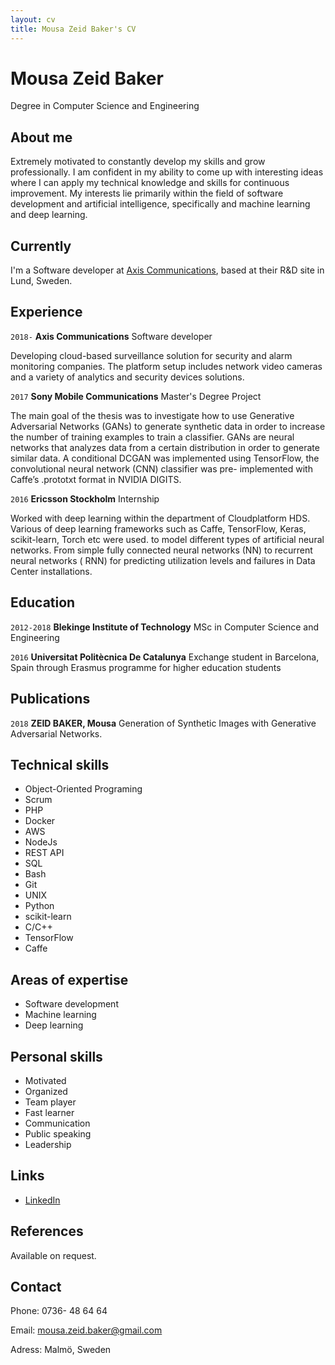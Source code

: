 ```yaml
---
layout: cv
title: Mousa Zeid Baker's CV
---
```


# Mousa Zeid Baker
Degree in Computer Science and Engineering

## About me
Extremely motivated to constantly develop my skills and grow professionally. I 
am confident in my ability to come up with interesting ideas where I can apply 
my technical knowledge and skills for continuous improvement. My interests lie 
primarily within the field of software development and artificial intelligence, 
specifically and machine learning and deep learning.


## Currently 

I'm a Software developer at [Axis Communications](http://www.axis.com/), based 
at their R&D site in Lund, Sweden. 

## Experience 

`2018-` __Axis Communications__ Software developer 

Developing cloud-based surveillance solution for security and alarm monitoring 
companies. The platform setup includes network video cameras and a variety of 
analytics and security devices solutions.

`2017` __Sony Mobile Communications__ Master's Degree Project 

The main goal of the thesis was to investigate how to use Generative 
Adversarial Networks (GANs) to generate synthetic data in order to increase the 
number of training examples to train a classifier. GANs are neural networks 
that analyzes data from a certain distribution in order to generate similar 
data. A conditional DCGAN was implemented using TensorFlow, the convolutional 
neural network (CNN) classifier was pre- implemented with Caffe’s .prototxt 
format in NVIDIA DIGITS. 

`2016` __Ericsson Stockholm__ Internship 

Worked with deep learning within the department of Cloudplatform HDS. Various 
of deep learning frameworks such as Caffe, TensorFlow, Keras, scikit-learn, 
Torch etc were used. to model different types of artificial neural networks. 
From simple fully connected neural networks (NN) to recurrent neural networks (
RNN) for predicting utilization levels and failures in Data Center 
installations. 

## Education 

`2012-2018` __Blekinge Institute of Technology__ MSc in Computer Science and 
Engineering 

`2016` __Universitat Politècnica De Catalunya__ Exchange student in Barcelona, 
Spain through Erasmus programme for higher education students 


## Publications 

<!-- ### Thesis -->
`2018` __ZEID BAKER, Mousa__ Generation of Synthetic Images 
with Generative Adversarial Networks. 


## Technical skills 

* Object-Oriented Programing
* Scrum
* PHP
* Docker
* AWS
* NodeJs
* REST API
* SQL
* Bash 
* Git
* UNIX
* Python
* scikit-learn
* C/C++
* TensorFlow
* Caffe 

## Areas of expertise 

* Software development
* Machine learning
* Deep learning 

## Personal skills
* Motivated
* Organized
* Team player
* Fast learner 
* Communication
* Public speaking
* Leadership 

## Links 
* <i class="fa fa-linkedin"></i> <a href="https://www.linkedin.com/in/mousazeidbaker/">LinkedIn</a>

## References 

Available on request. 

## Contact
Phone: 0736- 48 64 64

Email: mousa.zeid.baker@gmail.com

Adress: Malmö, Sweden

<!-- ### Footer 

Last updated: May 2019 --> 
